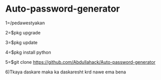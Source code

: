 # Auto-password-generator


1=/pedawestyakan


2=$pkg upgrade


3=$pkg update


4=$pkg install python


5=$git clone https://github.com/Abdullahack/Auto-password-generator


6)Tkaya daskare maka ka daskaresht krd nawe ema bena

